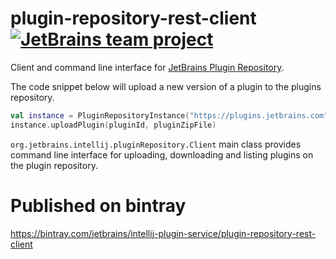 # plugin-repository-rest-client [![JetBrains team project](https://jb.gg/badges/team.svg)](https://confluence.jetbrains.com/display/ALL/JetBrains+on+GitHub)

Client and command line interface for [JetBrains Plugin Repository](https://plugins.jetbrains.com/).

The code snippet below will upload a new version of a plugin to the plugins repository.
```kotlin
val instance = PluginRepositoryInstance("https://plugins.jetbrains.com", "authToken")
instance.uploadPlugin(pluginId, pluginZipFile)
```

```org.jetbrains.intellij.pluginRepository.Client``` main class provides command line interface for uploading, downloading and listing plugins on the plugin repository.

# Published on bintray
https://bintray.com/jetbrains/intellij-plugin-service/plugin-repository-rest-client
